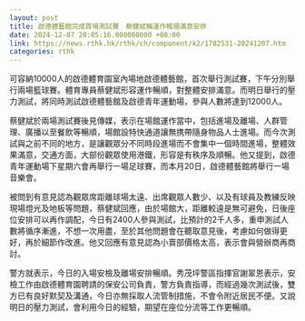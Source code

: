 ```yaml
---
layout: post
title: 啟德體藝館完成首場測試賽　蔡健斌稱運作暢順滿意安排
date: 2024-12-07 20:05:16.000000000 +08:00
link: https://news.rthk.hk/rthk/ch/component/k2/1782531-20241207.htm
categories: rthk
---
```


可容納10000人的啟德體育園室內場地啟德體藝館，首次舉行測試賽，下午分別舉行兩場籃球賽。體育專員蔡健斌形容運作暢順，對整體安排滿意。而明日舉行的壓力測試，將同時測試啟德體藝館及啟德青年運動場，參與人數將達到12000人。

蔡健斌於兩場測試賽後見傳媒，表示在場館運作當中，包括進場及離場、人群管理、廣播以至餐飲等暢順，場館設特快通道讓無携帶隨身物品人士進場。而今次測試與之前不同的地方，是讓觀眾分不同時段進場而不會集中一個時間進場，整體效果滿意，交通方面，大部份觀眾使用港鐵，形容是有秩序及順暢。他又提到，啟德青年運動場下星期六會再舉行一場足球賽，而本月20日，啟德體藝館將舉行一場音樂會。

被問到有意見認為觀眾席距離球場太遠、出席觀眾人數少、以及有球員及教練反映現場燈光及地板等問題，蔡健斌回應，由於場館大，距離較遠是無可避免，日後座位安排可以再作調配，今日有2400人參與測試，比預計的2千人多，重申測試人數將循序漸進，不想一次用盡，至於其他問題會在聽取意見後，考慮如何做得更好，再於細節作改進。他又回應有意見認為小賣部價格太高，表示會與營辦商再商討。

警方就表示，今日的入場安檢及離場安排暢順。秀茂坪警區指揮官謝翠恩表示，安檢工作由啟德體育園聘請的保安公司負責，警方負責指導，而經過幾次測試後，雙方已有良好默契及溝通，今日亦無採取人流管制措施，不會令附近居民不便。又說明日的壓力測試，會利用今日的經驗，期望在座位分流等工作更暢順。
